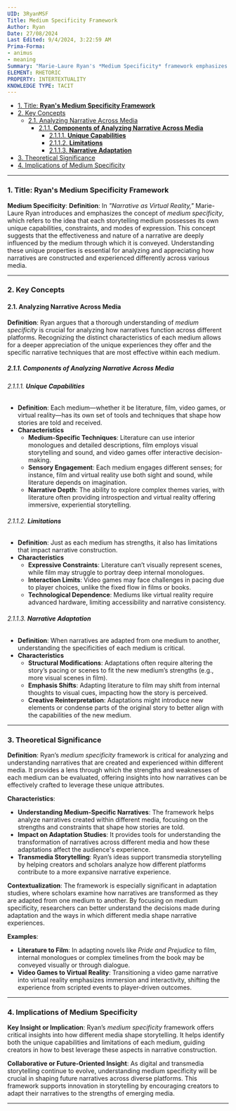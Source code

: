 ```yaml
---
UID: 3RyanMSF
Title: Medium Specificity Framework
Author: Ryan
Date: 27/08/2024
Last Edited: 9/4/2024, 3:22:59 AM
Prima-Forma:
- animus
- meaning
Summary: "Marie-Laure Ryan's *Medium Specificity* framework emphasizes that each storytelling  medium has unique capabilities and constraints that shape how narratives are constructed  and experienced. This framework is key in analyzing narrative adaptations and  transmedia storytelling, highlighting how each mediums strengths and limitations  impact the storytelling process."
ELEMENT: RHETORIC
PROPERTY: INTERTEXTUALITY
KNOWLEDGE TYPE: TACIT
---
```


- [1. Title: **Ryan's Medium Specificity Framework**](#1-title-ryans-medium-specificity-framework)
- [2. Key Concepts](#2-key-concepts)
  - [2.1. Analyzing Narrative Across Media](#21-analyzing-narrative-across-media)
    - [2.1.1. **Components of Analyzing Narrative Across Media**](#211-components-of-analyzing-narrative-across-media)
      - [2.1.1.1. **Unique Capabilities**](#2111-unique-capabilities)
      - [2.1.1.2. **Limitations**](#2112-limitations)
      - [2.1.1.3. **Narrative Adaptation**](#2113-narrative-adaptation)
- [3. Theoretical Significance](#3-theoretical-significance)
- [4. Implications of Medium Specificity](#4-implications-of-medium-specificity)


---

### 1. Title: **Ryan's Medium Specificity Framework**

**Medium Specificity**:
   **Definition**: In *"Narrative as Virtual Reality,"* Marie-Laure Ryan introduces and emphasizes the concept of *medium specificity*, which refers to the idea that each storytelling medium possesses its own unique capabilities, constraints, and modes of expression. This concept suggests that the effectiveness and nature of a narrative are deeply influenced by the medium through which it is conveyed. Understanding these unique properties is essential for analyzing and appreciating how narratives are constructed and experienced differently across various media.

---

### 2. Key Concepts

#### 2.1. Analyzing Narrative Across Media

**Definition**:
   Ryan argues that a thorough understanding of *medium specificity* is crucial for analyzing how narratives function across different platforms. Recognizing the distinct characteristics of each medium allows for a deeper appreciation of the unique experiences they offer and the specific narrative techniques that are most effective within each medium.


##### 2.1.1. **Components of Analyzing Narrative Across Media**

###### 2.1.1.1. **Unique Capabilities**
  - **Definition**: Each medium—whether it be literature, film, video games, or virtual reality—has its own set of tools and techniques that shape how stories are told and received.
  - **Characteristics**
    - **Medium-Specific Techniques**: Literature can use interior monologues and detailed descriptions, film employs visual storytelling and sound, and video games offer interactive decision-making.
    - **Sensory Engagement**: Each medium engages different senses; for instance, film and virtual reality use both sight and sound, while literature depends on imagination.
    - **Narrative Depth**: The ability to explore complex themes varies, with literature often providing introspection and virtual reality offering immersive, experiential storytelling.

###### 2.1.1.2. **Limitations**
  - **Definition**: Just as each medium has strengths, it also has limitations that impact narrative construction.
  - **Characteristics**
    - **Expressive Constraints**: Literature can’t visually represent scenes, while film may struggle to portray deep internal monologues.
    - **Interaction Limits**: Video games may face challenges in pacing due to player choices, unlike the fixed flow in films or books.
    - **Technological Dependence**: Mediums like virtual reality require advanced hardware, limiting accessibility and narrative consistency.

###### 2.1.1.3. **Narrative Adaptation**
  - **Definition**: When narratives are adapted from one medium to another, understanding the specificities of each medium is critical.
  - **Characteristics**
    - **Structural Modifications**: Adaptations often require altering the story’s pacing or scenes to fit the new medium’s strengths (e.g., more visual scenes in film).
    - **Emphasis Shifts**: Adapting literature to film may shift from internal thoughts to visual cues, impacting how the story is perceived.
    - **Creative Reinterpretation**: Adaptations might introduce new elements or condense parts of the original story to better align with the capabilities of the new medium.




---

### 3. Theoretical Significance

**Definition**:
   Ryan’s *medium specificity* framework is critical for analyzing and understanding narratives that are created and experienced within different media. It provides a lens through which the strengths and weaknesses of each medium can be evaluated, offering insights into how narratives can be effectively crafted to leverage these unique attributes.

**Characteristics**:
   - **Understanding Medium-Specific Narratives**: The framework helps analyze narratives created within different media, focusing on the strengths and constraints that shape how stories are told.
   - **Impact on Adaptation Studies**: It provides tools for understanding the transformation of narratives across different media and how these adaptations affect the audience's experience.
   - **Transmedia Storytelling**: Ryan’s ideas support transmedia storytelling by helping creators and scholars analyze how different platforms contribute to a more expansive narrative experience.

**Contextualization**:
   The framework is especially significant in adaptation studies, where scholars examine how narratives are transformed as they are adapted from one medium to another. By focusing on medium specificity, researchers can better understand the decisions made during adaptation and the ways in which different media shape narrative experiences.

**Examples**:
   - **Literature to Film**: In adapting novels like *Pride and Prejudice* to film, internal monologues or complex timelines from the book may be conveyed visually or through dialogue.
   - **Video Games to Virtual Reality**: Transitioning a video game narrative into virtual reality emphasizes immersion and interactivity, shifting the experience from scripted events to player-driven outcomes.

---

### 4. Implications of Medium Specificity

**Key Insight or Implication**:
   Ryan’s *medium specificity* framework offers critical insights into how different media shape storytelling. It helps identify both the unique capabilities and limitations of each medium, guiding creators in how to best leverage these aspects in narrative construction.

**Collaborative or Future-Oriented Insight**:
   As digital and transmedia storytelling continue to evolve, understanding medium specificity will be crucial in shaping future narratives across diverse platforms. This framework supports innovation in storytelling by encouraging creators to adapt their narratives to the strengths of emerging media.

---
